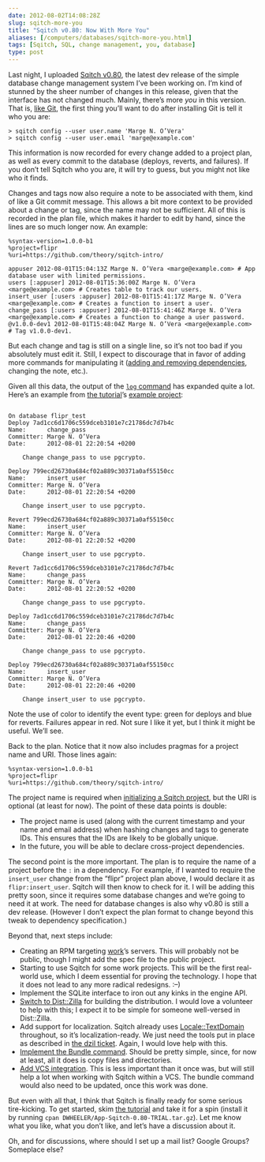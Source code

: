 ```yaml
--- 
date: 2012-08-02T14:08:28Z
slug: sqitch-more-you
title: "Sqitch v0.80: Now With More You"
aliases: [/computers/databases/sqitch-more-you.html]
tags: [Sqitch, SQL, change management, you, database]
type: post
---
```


Last night, I uploaded [Sqitch v0.80], the latest dev release of the simple
database change management system I’ve been working on. I’m kind of stunned by
the sheer number of changes in this release, given that the interface has not
changed much. Mainly, there’s more *you* in this version. That is, [like Git],
the first thing you’ll want to do after installing Git is tell it who you are:

    > sqitch config --user user.name 'Marge N. O’Vera'
    > sqitch config --user user.email 'marge@example.com'

This information is now recorded for every change added to a project plan, as
well as every commit to the database (deploys, reverts, and failures). If you
don’t tell Sqitch who you are, it will try to guess, but you might not like who
it finds.

Changes and tags now also require a note to be associated with them, kind of
like a Git commit message. This allows a bit more context to be provided about a
change or tag, since the name may not be sufficient. All of this is recorded in
the plan file, which makes it harder to edit by hand, since the lines are so
much longer now. An example:

    %syntax-version=1.0.0-b1
    %project=flipr
    %uri=https://github.com/theory/sqitch-intro/

    appuser 2012-08-01T15:04:13Z Marge N. O’Vera <marge@example.com> # App database user with limited permissions.
    users [:appuser] 2012-08-01T15:36:00Z Marge N. O’Vera <marge@example.com> # Creates table to track our users.
    insert_user [:users :appuser] 2012-08-01T15:41:17Z Marge N. O’Vera <marge@example.com> # Creates a function to insert a user.
    change_pass [:users :appuser] 2012-08-01T15:41:46Z Marge N. O’Vera <marge@example.com> # Creates a function to change a user password.
    @v1.0.0-dev1 2012-08-01T15:48:04Z Marge N. O’Vera <marge@example.com> # Tag v1.0.0-dev1.

But each change and tag is still on a single line, so it’s not too bad if you
absolutely must edit it. Still, I expect to discourage that in favor of adding
more commands for manipulating it ([adding and removing dependencies], changing
the note, etc.).

Given all this data, the output of the [`log` command] has expanded quite a lot.
Here’s an example from [the tutorial]’s [example project][]:

<pre class="chroma"><code>
On database flipr_test
<span class="gi">Deploy 7ad1cc6d1706c559dceb3101e7c21786dc7d7b4c</span>
Name:      change_pass
Committer: Marge N. O’Vera <marge@example.com>
Date:      2012-08-01 22:20:54 +0200

    Change change_pass to use pgcrypto.

<span class="gi">Deploy 799ecd26730a684cf02a889c30371a0af55150cc</span>
Name:      insert_user
Committer: Marge N. O’Vera <marge@example.com>
Date:      2012-08-01 22:20:54 +0200

    Change insert_user to use pgcrypto.

<span class="kp">Revert 799ecd26730a684cf02a889c30371a0af55150cc</span>
Name:      insert_user
Committer: Marge N. O’Vera <marge@example.com>
Date:      2012-08-01 22:20:52 +0200

    Change insert_user to use pgcrypto.

<span class="kp">Revert 7ad1cc6d1706c559dceb3101e7c21786dc7d7b4c</span>
Name:      change_pass
Committer: Marge N. O’Vera <marge@example.com>
Date:      2012-08-01 22:20:52 +0200

    Change change_pass to use pgcrypto.

<span class="gi">Deploy 7ad1cc6d1706c559dceb3101e7c21786dc7d7b4c</span>
Name:      change_pass
Committer: Marge N. O’Vera <marge@example.com>
Date:      2012-08-01 22:20:46 +0200

    Change change_pass to use pgcrypto.

<span class="gi">Deploy 799ecd26730a684cf02a889c30371a0af55150cc</span>
Name:      insert_user
Committer: Marge N. O’Vera <marge@example.com>
Date:      2012-08-01 22:20:46 +0200

    Change insert_user to use pgcrypto.
</code></pre>

Note the use of color to identify the event type: green for deploys and blue for
reverts. Failures appear in red. Not sure I like it yet, but I think it might be
useful. We’ll see.

Back to the plan. Notice that it now also includes pragmas for a project name
and URI. Those lines again:

    %syntax-version=1.0.0-b1
    %project=flipr
    %uri=https://github.com/theory/sqitch-intro/

The project name is required when [initializing a Sqitch project], but the URI
is optional (at least for now). The point of these data points is double:

-   The project name is used (along with the current timestamp and your name and
    email address) when hashing changes and tags to generate IDs. This ensures
    that the IDs are likely to be globally unique.
-   In the future, you will be able to declare cross-project dependencies.

The second point is the more important. The plan is to require the name of a
project before the `:` in a dependency. For example, if I wanted to require the
`insert_user` change from the “flipr” project plan above, I would declare it as
`flipr:insert_user`. Sqitch will then know to check for it. I will be adding
this pretty soon, since it requires some database changes and we’re going to
need it at work. The need for database changes is also why v0.80 is still a dev
release. (However I don’t expect the plan format to change beyond this tweak to
dependency specification.)

Beyond that, next steps include:

-   Creating an RPM targeting [work]’s servers. This will probably not be
    public, though I might add the spec file to the public project.
-   Starting to use Sqitch for some work projects. This will be the first
    real-world use, which I deem essential for proving the technology. I hope
    that it does not lead to any more radical redesigns. :–)
-   Implement the SQLite interface to iron out any kinks in the engine API.
-   [Switch to Dist::Zilla] for building the distribution. I would love a
    volunteer to help with this; I expect it to be simple for someone
    well-versed in Dist::Zilla.
-   Add support for localization. Sqitch already uses [Locale::TextDomain]
    throughout, so it’s localization-ready. We just need the tools put in place
    as described in [the dzil ticket][Switch to Dist::Zilla]. Again, I would
    love help with this.
-   [Implement the Bundle command]. Should be pretty simple, since, for now at
    least, all it does is copy files and directories.
-   [Add VCS integration]. This is less important than it once was, but will
    still help a lot when working with Sqitch within a VCS. The bundle command
    would also need to be updated, once this work was done.

But even with all that, I think that Sqitch is finally ready for some serious
tire-kicking. To get started, skim [the tutorial] and take it for a spin
(install it by running `cpan DWHEELER/App-Sqitch-0.80-TRIAL.tar.gz`). Let me
know what you like, what you don’t like, and let’s have a discussion about it.

Oh, and for discussions, where should I set up a mail list? Google Groups?
Someplace else?

  [Sqitch v0.80]: https://metacpan.org/release/DWHEELER/App-Sqitch-0.80-TRIAL
  [like Git]: https://help.github.com/articles/set-up-git
  [adding and removing dependencies]: https://github.com/theory/sqitch/issues/29
  [`log` command]: https://github.com/theory/sqitch/blob/master/lib/sqitch-log.pod
  [the tutorial]: https://github.com/theory/sqitch/blob/master/lib/sqitchtutorial.pod
  [example project]: https://github.com/theory/sqitch-intro
  [initializing a Sqitch project]: https://github.com/theory/sqitch/blob/master/lib/sqitch-init.pod
  [work]: http://iovation.com/
  [Switch to Dist::Zilla]: https://github.com/theory/sqitch/issues/17
  [Locale::TextDomain]: https://metacpan.org/module/Locale::TextDomain
  [Implement the Bundle command]: https://github.com/theory/sqitch/issues/14
  [Add VCS integration]: https://github.com/theory/sqitch/issues/25
